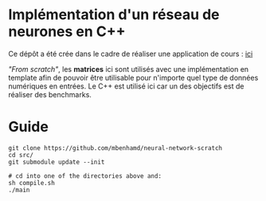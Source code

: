 # Implémentation d'un réseau de neurones en C++

Ce dépôt a été crée dans le cadre de réaliser une application de cours : [ici](http://www.math-info.univ-paris5.fr/~bouzy/Doc/AA1/ReseauxDeNeurones1.pdf)

*"From scratch"*, les **matrices** ici sont utilisés avec une implémentation en template afin de pouvoir être utilisable pour n'importe quel type de données numériques en entrées.
Le C++ est utilisé ici car un des objectifs est de réaliser des benchmarks.

# Guide
    git clone https://github.com/mbenhamd/neural-network-scratch
    cd src/
    git submodule update --init

    # cd into one of the directories above and:
    sh compile.sh
    ./main

